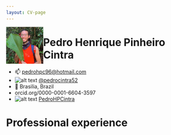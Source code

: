 ```yaml
---
layout: CV-page
---
```


<!-- Please don't remove this: Grab your social icons from https://github.com/carlsednaoui/gitsocial -->

<!-- display the social media buttons in your README -->


<!-- links to social media icons -->
<!-- no need to change these -->

<!-- icons with padding -->

[1.1]: http://i.imgur.com/tXSoThF.png (twitter icon with padding)
[2.1]: http://i.imgur.com/P3YfQoD.png (facebook icon with padding)
[3.1]: http://i.imgur.com/yCsTjba.png (google plus icon with padding)
[4.1]: http://i.imgur.com/YckIOms.png (tumblr icon with padding)
[5.1]: http://i.imgur.com/1AGmwO3.png (dribbble icon with padding)
[6.1]: http://i.imgur.com/0o48UoR.png (github icon with padding)

<img style="float: left; width: 20%" src="/assets/img/Me_folha_crop.png">

# Pedro Henrique Pinheiro Cintra

- :mailbox: pedrohpc96@hotmail.com
- ![alt text][1.1] [@pedrocintra52](https://twitter.com/pedrocintra52)
- :round_pushpin: Brasilia, Brazil
- orcid.org/0000-0001-6604-3597
- ![alt text][6.1] [PedroHPCintra](https://github.com/PedroHPCintra)

# Professional experience